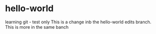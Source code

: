 # hello-world
learning git - test only
This is a change inb the hello-world edits branch.
This is more in the same banch
